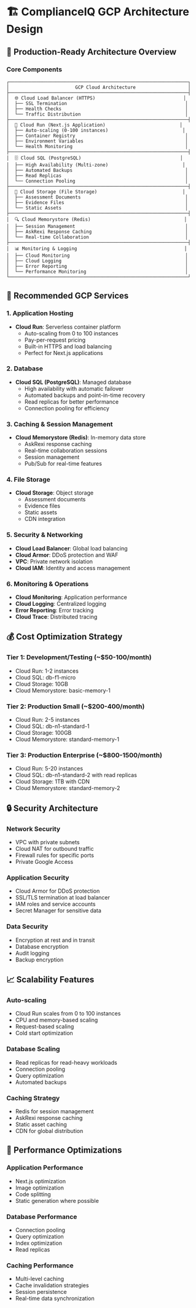 # 🏗️ ComplianceIQ GCP Architecture Design

## 🎯 Production-Ready Architecture Overview

### Core Components
```
┌─────────────────────────────────────────────────────────────────┐
│                        GCP Cloud Architecture                   │
├─────────────────────────────────────────────────────────────────┤
│  🌐 Cloud Load Balancer (HTTPS)                                │
│  ├── SSL Termination                                           │
│  ├── Health Checks                                             │
│  └── Traffic Distribution                                      │
├─────────────────────────────────────────────────────────────────┤
│  🚀 Cloud Run (Next.js Application)                           │
│  ├── Auto-scaling (0-100 instances)                           │
│  ├── Container Registry                                        │
│  ├── Environment Variables                                     │
│  └── Health Monitoring                                         │
├─────────────────────────────────────────────────────────────────┤
│  🗄️ Cloud SQL (PostgreSQL)                                    │
│  ├── High Availability (Multi-zone)                           │
│  ├── Automated Backups                                         │
│  ├── Read Replicas                                             │
│  └── Connection Pooling                                        │
├─────────────────────────────────────────────────────────────────┤
│  📁 Cloud Storage (File Storage)                               │
│  ├── Assessment Documents                                      │
│  ├── Evidence Files                                            │
│  └── Static Assets                                             │
├─────────────────────────────────────────────────────────────────┤
│  🔍 Cloud Memorystore (Redis)                                  │
│  ├── Session Management                                        │
│  ├── AskRexi Response Caching                                  │
│  └── Real-time Collaboration                                   │
├─────────────────────────────────────────────────────────────────┤
│  📊 Monitoring & Logging                                       │
│  ├── Cloud Monitoring                                          │
│  ├── Cloud Logging                                             │
│  ├── Error Reporting                                           │
│  └── Performance Monitoring                                    │
└─────────────────────────────────────────────────────────────────┘
```

## 🎯 Recommended GCP Services

### 1. **Application Hosting**
- **Cloud Run**: Serverless container platform
  - Auto-scaling from 0 to 100 instances
  - Pay-per-request pricing
  - Built-in HTTPS and load balancing
  - Perfect for Next.js applications

### 2. **Database**
- **Cloud SQL (PostgreSQL)**: Managed database
  - High availability with automatic failover
  - Automated backups and point-in-time recovery
  - Read replicas for better performance
  - Connection pooling for efficiency

### 3. **Caching & Session Management**
- **Cloud Memorystore (Redis)**: In-memory data store
  - AskRexi response caching
  - Real-time collaboration sessions
  - Session management
  - Pub/Sub for real-time features

### 4. **File Storage**
- **Cloud Storage**: Object storage
  - Assessment documents
  - Evidence files
  - Static assets
  - CDN integration

### 5. **Security & Networking**
- **Cloud Load Balancer**: Global load balancing
- **Cloud Armor**: DDoS protection and WAF
- **VPC**: Private network isolation
- **Cloud IAM**: Identity and access management

### 6. **Monitoring & Operations**
- **Cloud Monitoring**: Application performance
- **Cloud Logging**: Centralized logging
- **Error Reporting**: Error tracking
- **Cloud Trace**: Distributed tracing

## 💰 Cost Optimization Strategy

### Tier 1: Development/Testing (~$50-100/month)
- Cloud Run: 1-2 instances
- Cloud SQL: db-f1-micro
- Cloud Storage: 10GB
- Cloud Memorystore: basic-memory-1

### Tier 2: Production Small (~$200-400/month)
- Cloud Run: 2-5 instances
- Cloud SQL: db-n1-standard-1
- Cloud Storage: 100GB
- Cloud Memorystore: standard-memory-1

### Tier 3: Production Enterprise (~$800-1500/month)
- Cloud Run: 5-20 instances
- Cloud SQL: db-n1-standard-2 with read replicas
- Cloud Storage: 1TB with CDN
- Cloud Memorystore: standard-memory-2

## 🔒 Security Architecture

### Network Security
- VPC with private subnets
- Cloud NAT for outbound traffic
- Firewall rules for specific ports
- Private Google Access

### Application Security
- Cloud Armor for DDoS protection
- SSL/TLS termination at load balancer
- IAM roles and service accounts
- Secret Manager for sensitive data

### Data Security
- Encryption at rest and in transit
- Database encryption
- Audit logging
- Backup encryption

## 📈 Scalability Features

### Auto-scaling
- Cloud Run scales from 0 to 100 instances
- CPU and memory-based scaling
- Request-based scaling
- Cold start optimization

### Database Scaling
- Read replicas for read-heavy workloads
- Connection pooling
- Query optimization
- Automated backups

### Caching Strategy
- Redis for session management
- AskRexi response caching
- Static asset caching
- CDN for global distribution

## 🚀 Performance Optimizations

### Application Performance
- Next.js optimization
- Image optimization
- Code splitting
- Static generation where possible

### Database Performance
- Connection pooling
- Query optimization
- Index optimization
- Read replicas

### Caching Performance
- Multi-level caching
- Cache invalidation strategies
- Session persistence
- Real-time data synchronization
